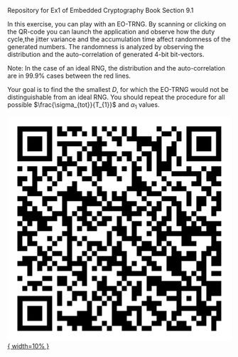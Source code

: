 Repository for Ex1 of Embedded Cryptography Book Section 9.1

In this exercise, you can play with an EO-TRNG.
By scanning or clicking on the QR-code you can launch the application and observe how the duty cycle,the jitter variance and the accumulation time affect randomness of the generated numbers. 
The randomness is analyzed by observing the distribution and the auto-correlation of generated 4-bit bit-vectors.

Note: In the case of an ideal RNG, the distribution and the auto-correlation are in 99.9% cases between the red lines.

Your goal is to find the the smallest $D$, for which the EO-TRNG would not be distinguishable from an ideal RNG.
You should repeat the procedure for all possible $\frac{\sigma_{tot}}{T_{1}}$ and $\alpha_{1}$ values.

[![Binder](ex1.png){ width=10% }](https://mybinder.org/v2/gh/patrickhaddadteaching/TRNG_ex1/main?urlpath=voila%2Frender%2FTRNG_ex1_nb.ipynb)
